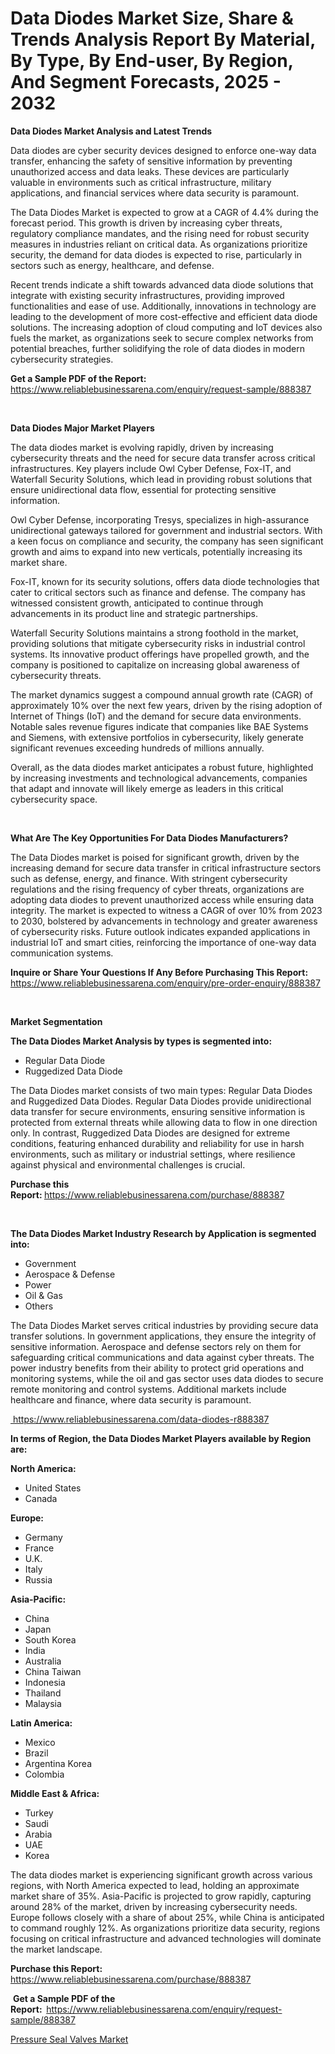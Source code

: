 <p><h1>Data Diodes Market Size, Share & Trends Analysis Report By Material, By Type, By End-user, By Region, And Segment Forecasts, 2025 - 2032</h1></p><p><strong>Data Diodes Market Analysis and Latest Trends</strong></p>
<p><p>Data diodes are cyber security devices designed to enforce one-way data transfer, enhancing the safety of sensitive information by preventing unauthorized access and data leaks. These devices are particularly valuable in environments such as critical infrastructure, military applications, and financial services where data security is paramount. </p><p>The Data Diodes Market is expected to grow at a CAGR of 4.4% during the forecast period. This growth is driven by increasing cyber threats, regulatory compliance mandates, and the rising need for robust security measures in industries reliant on critical data. As organizations prioritize security, the demand for data diodes is expected to rise, particularly in sectors such as energy, healthcare, and defense. </p><p>Recent trends indicate a shift towards advanced data diode solutions that integrate with existing security infrastructures, providing improved functionalities and ease of use. Additionally, innovations in technology are leading to the development of more cost-effective and efficient data diode solutions. The increasing adoption of cloud computing and IoT devices also fuels the market, as organizations seek to secure complex networks from potential breaches, further solidifying the role of data diodes in modern cybersecurity strategies.</p></p>
<p><strong>Get a Sample PDF of the Report:&nbsp;</strong> <a href="https://www.reliablebusinessarena.com/enquiry/request-sample/888387?utm_campaign=2566&utm_medium=2&utm_source=Github&utm_content=ia&utm_term=10042025&utm_id=data-diodes">https://www.reliablebusinessarena.com/enquiry/request-sample/888387</a></p>
<p>&nbsp;</p>
<p><strong>Data Diodes Major Market Players</strong></p>
<p><p>The data diodes market is evolving rapidly, driven by increasing cybersecurity threats and the need for secure data transfer across critical infrastructures. Key players include Owl Cyber Defense, Fox-IT, and Waterfall Security Solutions, which lead in providing robust solutions that ensure unidirectional data flow, essential for protecting sensitive information.</p><p>Owl Cyber Defense, incorporating Tresys, specializes in high-assurance unidirectional gateways tailored for government and industrial sectors. With a keen focus on compliance and security, the company has seen significant growth and aims to expand into new verticals, potentially increasing its market share.</p><p>Fox-IT, known for its security solutions, offers data diode technologies that cater to critical sectors such as finance and defense. The company has witnessed consistent growth, anticipated to continue through advancements in its product line and strategic partnerships.</p><p>Waterfall Security Solutions maintains a strong foothold in the market, providing solutions that mitigate cybersecurity risks in industrial control systems. Its innovative product offerings have propelled growth, and the company is positioned to capitalize on increasing global awareness of cybersecurity threats.</p><p>The market dynamics suggest a compound annual growth rate (CAGR) of approximately 10% over the next few years, driven by the rising adoption of Internet of Things (IoT) and the demand for secure data environments. Notable sales revenue figures indicate that companies like BAE Systems and Siemens, with extensive portfolios in cybersecurity, likely generate significant revenues exceeding hundreds of millions annually.</p><p>Overall, as the data diodes market anticipates a robust future, highlighted by increasing investments and technological advancements, companies that adapt and innovate will likely emerge as leaders in this critical cybersecurity space.</p></p>
<p>&nbsp;</p>
<p><strong>What Are The Key Opportunities For Data Diodes Manufacturers?</strong></p>
<p><p>The Data Diodes market is poised for significant growth, driven by the increasing demand for secure data transfer in critical infrastructure sectors such as defense, energy, and finance. With stringent cybersecurity regulations and the rising frequency of cyber threats, organizations are adopting data diodes to prevent unauthorized access while ensuring data integrity. The market is expected to witness a CAGR of over 10% from 2023 to 2030, bolstered by advancements in technology and greater awareness of cybersecurity risks. Future outlook indicates expanded applications in industrial IoT and smart cities, reinforcing the importance of one-way data communication systems.</p></p>
<p><strong>Inquire or Share Your Questions If Any Before Purchasing This Report:</strong> <a href="https://www.reliablebusinessarena.com/enquiry/pre-order-enquiry/888387?utm_campaign=2566&utm_medium=2&utm_source=Github&utm_content=ia&utm_term=10042025&utm_id=data-diodes">https://www.reliablebusinessarena.com/enquiry/pre-order-enquiry/888387</a></p>
<p>&nbsp;</p>
<p><strong>Market Segmentation</strong></p>
<p><strong>The Data Diodes Market Analysis by types is segmented into:</strong></p>
<p><ul><li>Regular Data Diode</li><li>Ruggedized Data Diode</li></ul></p>
<p><p>The Data Diodes market consists of two main types: Regular Data Diodes and Ruggedized Data Diodes. Regular Data Diodes provide unidirectional data transfer for secure environments, ensuring sensitive information is protected from external threats while allowing data to flow in one direction only. In contrast, Ruggedized Data Diodes are designed for extreme conditions, featuring enhanced durability and reliability for use in harsh environments, such as military or industrial settings, where resilience against physical and environmental challenges is crucial.</p></p>
<p><strong>Purchase this Report:&nbsp;</strong><a href="https://www.reliablebusinessarena.com/purchase/888387?utm_campaign=2566&utm_medium=2&utm_source=Github&utm_content=ia&utm_term=10042025&utm_id=data-diodes">https://www.reliablebusinessarena.com/purchase/888387</a></p>
<p>&nbsp;</p>
<p><strong>The Data Diodes Market Industry Research by Application is segmented into:</strong></p>
<p><ul><li>Government</li><li>Aerospace & Defense</li><li>Power</li><li>Oil & Gas</li><li>Others</li></ul></p>
<p><p>The Data Diodes Market serves critical industries by providing secure data transfer solutions. In government applications, they ensure the integrity of sensitive information. Aerospace and defense sectors rely on them for safeguarding critical communications and data against cyber threats. The power industry benefits from their ability to protect grid operations and monitoring systems, while the oil and gas sector uses data diodes to secure remote monitoring and control systems. Additional markets include healthcare and finance, where data security is paramount.</p></p>
<p><a href="https://www.reliablebusinessarena.com/data-diodes-r888387?utm_campaign=2566&utm_medium=2&utm_source=Github&utm_content=ia&utm_term=10042025&utm_id=data-diodes">&nbsp;https://www.reliablebusinessarena.com/data-diodes-r888387</a></p>
<p><strong>In terms of Region, the Data Diodes Market Players available by Region are:</strong></p>
<p>
    <p> <strong> North America: </strong>
        <ul>
            <li>United States</li>
            <li>Canada</li>
        </ul>
        </p> 
    <p> <strong> Europe: </strong>
        <ul>
            <li>Germany</li>
            <li>France</li>
            <li>U.K.</li>
            <li>Italy</li>
            <li>Russia</li>
        </ul>
        </p> 
    <p> <strong> Asia-Pacific: </strong>
        <ul>
            <li>China</li>
            <li>Japan</li>
            <li>South Korea</li>
            <li>India</li>
            <li>Australia</li>
            <li>China Taiwan</li>
            <li>Indonesia</li>
            <li>Thailand</li>
            <li>Malaysia</li>
        </ul>
        </p> 
    <p> <strong> Latin America: </strong>
        <ul>
            <li>Mexico</li>
            <li>Brazil</li>
            <li>Argentina Korea</li>
            <li>Colombia</li>
        </ul>
        </p> 
    <p> <strong> Middle East & Africa: </strong>
        <ul>
            <li>Turkey</li>
            <li>Saudi</li>
            <li>Arabia</li>
            <li>UAE</li>
            <li>Korea</li>
        </ul>
    </p>
    </p>
<p><p>The data diodes market is experiencing significant growth across various regions, with North America expected to lead, holding an approximate market share of 35%. Asia-Pacific is projected to grow rapidly, capturing around 28% of the market, driven by increasing cybersecurity needs. Europe follows closely with a share of about 25%, while China is anticipated to command roughly 12%. As organizations prioritize data security, regions focusing on critical infrastructure and advanced technologies will dominate the market landscape.</p></p>
<p><strong>Purchase this Report: </strong><a href="https://www.reliablebusinessarena.com/purchase/888387?utm_campaign=2566&utm_medium=2&utm_source=Github&utm_content=ia&utm_term=10042025&utm_id=data-diodes">https://www.reliablebusinessarena.com/purchase/888387</a></p>
<p>&nbsp;<strong>Get a Sample PDF of the Report:&nbsp;&nbsp;</strong><a href="https://www.reliablebusinessarena.com/enquiry/request-sample/888387?utm_campaign=2566&utm_medium=2&utm_source=Github&utm_content=ia&utm_term=10042025&utm_id=data-diodes">https://www.reliablebusinessarena.com/enquiry/request-sample/888387</a></p>
<p><strong></strong></p>
<p><p><a href="https://github.com/nedzazollo74/Market-Research-Report-List-1/blob/main/pressure-seal-valves-market.md?utm_campaign=2566&utm_medium=2&utm_source=Github&utm_content=ia&utm_term=10042025&utm_id=data-diodes">Pressure Seal Valves Market</a></p></p>